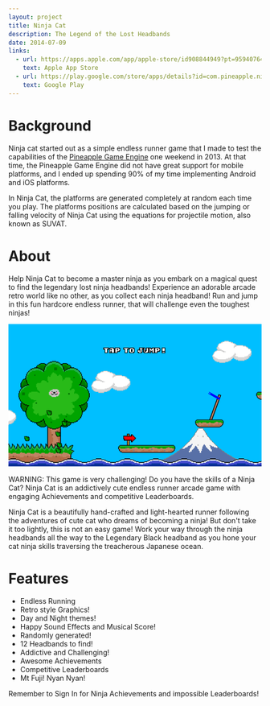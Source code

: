 ```yaml
---
layout: project
title: Ninja Cat
description: The Legend of the Lost Headbands
date: 2014-07-09
links:
  - url: https://apps.apple.com/app/apple-store/id908844949?pt=95940764&ct=AdamYaxley&mt=8
    text: Apple App Store
  - url: https://play.google.com/store/apps/details?id=com.pineapple.ninjacat
    text: Google Play
---
```


# Background

Ninja cat started out as a simple endless runner game that I made to test the capabilities of the [Pineapple Game Engine](/projects/pineapple) one weekend in 2013. At that time, the Pineapple Game Engine did not have great support for mobile platforms, and I ended up spending 90% of my time implementing Android and iOS platforms.

In Ninja Cat, the platforms are generated completely at random each time you play. The  platforms positions are calculated based on the jumping or falling velocity of Ninja Cat using the equations for projectile motion, also known as SUVAT. 

# About

Help Ninja Cat to become a master ninja as you embark on a magical quest to find the legendary lost ninja headbands! Experience an adorable arcade retro world like no other, as you collect each ninja headband! Run and jump in this fun hardcore endless runner, that will challenge even the toughest ninjas!

![Ninja Cat screenshot 1](/assets/ninja_cat1.png)

WARNING: This game is very challenging! Do you have the skills of a Ninja Cat? Ninja Cat is an addictively cute endless runner arcade game with engaging Achievements and competitive Leaderboards.

Ninja Cat is a beautifully hand-crafted and light-hearted runner following the adventures of cute cat who dreams of becoming a ninja! But don't take it too lightly, this is not an easy game! Work your way through the ninja headbands all the way to the Legendary Black headband as you hone your cat ninja skills traversing the treacherous Japanese ocean.

# Features

- Endless Running
- Retro style Graphics!
- Day and Night themes!
- Happy Sound Effects and Musical Score!
- Randomly generated!
- 12 Headbands to find!
- Addictive and Challenging!
- Awesome Achievements
- Competitive Leaderboards
- Mt Fuji! Nyan Nyan!

Remember to Sign In for Ninja Achievements and impossible Leaderboards!
